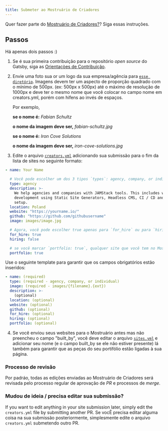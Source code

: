 ```yaml
---
title: Submeter ao Mostruário de Criadores
---
```


Quer fazer parte do [Mostruário de Criadores?](/creators)? Siga essas instruções.

## Passos

Há apenas dois passos :)

1.  Se é sua primeira contribuição para o repositório _open source_ do Gatsby, siga as [Orientaçòes de Contribuição](/contributing/code-contributions/).

2.  Envie uma foto sua or um logo da sua empresa/agência para [`esse diretório`](https://github.com/gatsbyjs/gatsby/tree/master/docs/creators/images). Imagens devem ter um aspecto de proporção quadrado com o mínimo de 500px. (ex: 500px x 500px) até o máximo de resolução de 1000px e deve ter o mesmo nome que você colocar no campo nome em creators.yml, porém com hífens ao invés de espaços.

    Por exemplo,

    **se o nome é:** _Fabian Schultz_

    **o nome da imagem deve ser,** _fabian-schultz.jpg_

    **se o nome é:** _Iron Cove Solutions_

    **o nome da imagem deve ser,** _iron-cove-solutions.jpg_

3.  Edite o arquivo [`creators.yml`](https://github.com/gatsbyjs/gatsby/blob/master/docs/creators/creators.yml) adicionando sua submissão para o fim da lista de sites no seguinte formato:

```yaml:title=docs/creators/creators.yml
- name: Your Name

  # Você pode escolher um dos 3 tipos `types`: agency, company, or individual
  type: agency
  description: >-
    We help agencies and companies with JAMStack tools. This includes web
    development using Static Site Generators, Headless CMS, CI / CD and CDN
    setup.
  location: Poland
  website: "https://yourname.io/"
  github: "https://github.com/githubusername"
  image: images/image.jpg

  # Agora, você pode escolher true apenas para `for_hire` ou para `hiring`, mas não para ambos.
  for_hire: true
  hiring: false

  # se você marcar `portfolio: true`, qualquer site que você tem no Mostruário de Sites será mostrado com `built_by: [imagine seu nome aqui]` será relacionado ao seu Perfil de Criador. Então certifique que o `name` em `creators.yml` é exatamente o mesmo em `built_by` em `sites.yml`.
  portfolio: true
```

Use o seguinte template para garantir que os campos obrigatórios estão inseridos:

```yaml:title=docs/creators/creators.yml
- name: (required)
  type: (required - agency, company, or individual)
  image: (required - images/{filename}.{ext})
  description: >-
    (optional)
  location: (optional)
  website: (optional)
  github: (optional)
  for_hire: (optional)
  hiring: (optional)
  portfolio: (optional)
```

4. Se você enviou seus websites para o Mostruário antes mas não preencheu o campo "built_by", você deve editar o arquivo [`sites.yml`](https://github.com/gatsbyjs/gatsby/blob/master/docs/sites.yml) e adicionar seu nome (e o campo built_by se ele não estiver presente) lá também para garantir que as peças do seu portifólio estão ligadas à sua página.

### Processo de revisão

Por padráo, todas as edições enviadas ao Mostruário de Criadores será revisada pelo processo regular de aprovação de _PR_ e processos de _merge_.

### Mudou de ideia / precisa editar sua submissão?

If you want to edit anything in your site submission later, simply edit the `creators.yml` file by submitting another PR.
Se vocÊ precisa editar alguma coisa na sua submissão posteriormente, simplesmente edite o arquivo `creators.yml` submetendo outro PR.
